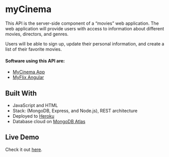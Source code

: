 # myCinema 

This API is the server-side component of a “movies” web application. The web application will provide users with access to information about different movies, directors, and genres. 

Users will be able to sign up, update their personal information, and create a list of their favorite movies.

#### Software using this API are:
- [MyCinema App](https://github.com/bryanevan/myCinema-client)
- [MyFlix Angular](https://github.com/bryanevan/myFlix_Angular)
  
## Built With
- JavaScript and HTML
- Stack: (MongoDB, Express, and Node.js), REST architecture
- Deployed to [Heroku](https://www.heroku.com/)
- Database cloud on [MongoDB Atlas](https://www.mongodb.com/atlas/database)

## Live Demo
Check it out [here](https://mycinema.herokuapp.com/).
